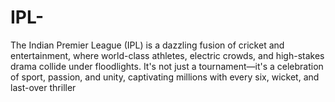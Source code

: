 # IPL-
The Indian Premier League (IPL) is a dazzling fusion of cricket and entertainment, where world-class athletes, electric crowds, and high-stakes drama collide under floodlights. It's not just a tournament—it's a celebration of sport, passion, and unity, captivating millions with every six, wicket, and last-over thriller
